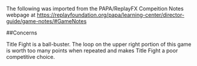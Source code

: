 The following was imported from the PAPA/ReplayFX Compeition Notes webpage at https://replayfoundation.org/papa/learning-center/director-guide/game-notes/#GameNotes

##Concerns
            
Title Fight is a ball-buster. The loop on the upper right portion of this game is worth too many points when repeated and makes Title Fight a poor competitive choice.